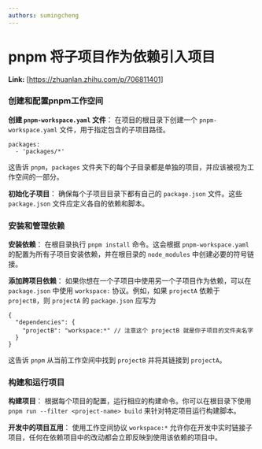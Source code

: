 ```yaml
---
authors: sumingcheng
---
```

# pnpm 将子项目作为依赖引入项目



 **Link:** [https://zhuanlan.zhihu.com/p/706811401]

### 创建和配置pnpm工作空间  

**创建 `pnpm-workspace.yaml` 文件**： 在项目的根目录下创建一个 `pnpm-workspace.yaml` 文件，用于指定包含的子项目路径。

```
packages:
  - 'packages/*'
```

这告诉 `pnpm`，`packages` 文件夹下的每个子目录都是单独的项目，并应该被视为工作空间的一部分。

**初始化子项目**： 确保每个子项目目录下都有自己的 `package.json` 文件。这些 `package.json` 文件应定义各自的依赖和脚本。

### 安装和管理依赖  

**安装依赖**： 在根目录执行 `pnpm install` 命令。这会根据 `pnpm-workspace.yaml` 的配置为所有子项目安装依赖，并在根目录的 `node_modules` 中创建必要的符号链接。

**添加跨项目依赖**： 如果你想在一个子项目中使用另一个子项目作为依赖，可以在 `package.json` 中使用 `workspace:` 协议。例如，如果 `projectA` 依赖于 `projectB`，则 `projectA` 的 `package.json` 应写为

```
{
  "dependencies": {
    "projectB": "workspace:*" // 注意这个 projectB 就是你子项目的文件夹名字
  }
}
```

这告诉 `pnpm` 从当前工作空间中找到 `projectB` 并将其链接到 `projectA`。

### 构建和运行项目  

**构建项目**： 根据每个项目的配置，运行相应的构建命令。你可以在根目录下使用 `pnpm run --filter <project-name> build` 来针对特定项目运行构建脚本。

**开发中的项目互用**： 使用工作空间协议 `workspace:*` 允许你在开发中实时链接子项目，任何在依赖项目中的改动都会立即反映到使用该依赖的项目中。

